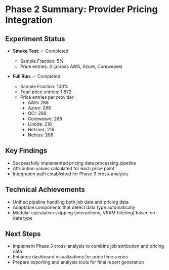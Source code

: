 # Phase 2 Summary: Provider Pricing Integration

## Experiment Status

* **Smoke Test**: ✅ Completed
  * Sample Fraction: 5%
  * Price entries: 3 (across AWS, Azure, Coreweave)

* **Full Run**: ✅ Completed
  * Sample Fraction: 100%
  * Total price entries: 1,872
  * Price entries per provider:
    * AWS: 288
    * Azure: 288
    * OCI: 288
    * Coreweave: 288
    * Linode: 216
    * Hetzner: 216
    * Nebius: 288

## Key Findings

* Successfully implemented pricing data processing pipeline
* Attribution values calculated for each price point
* Integration path established for Phase 3 cross-analysis

## Technical Achievements

* Unified pipeline handling both job data and pricing data
* Adaptable components that detect data type automatically
* Modular calculation skipping (interactions, VRAM filtering) based on data type

## Next Steps

* Implement Phase 3 cross-analysis to combine job attribution and pricing data
* Enhance dashboard visualizations for price time-series
* Prepare exporting and analysis tools for final report generation
